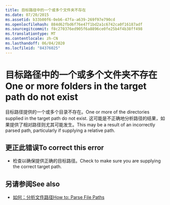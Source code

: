 ```yaml
---
title: 目标路径中的一个或多个文件夹不存在
ms.date: 07/20/2015
ms.assetid: b33b00f6-0eb6-47fa-a639-269f97e790cd
ms.openlocfilehash: 884d62fbd6f76e47f1bd2a1c6742ca0f16187adf
ms.sourcegitcommit: f8c270376ed905f6a8896ce0fe25b4f4b38ff498
ms.translationtype: MT
ms.contentlocale: zh-CN
ms.lasthandoff: 06/04/2020
ms.locfileid: "84376025"
---
```

# <a name="one-or-more-folders-in-the-target-path-do-not-exist"></a><span data-ttu-id="281d6-102">目标路径中的一个或多个文件夹不存在</span><span class="sxs-lookup"><span data-stu-id="281d6-102">One or more folders in the target path do not exist</span></span>
<span data-ttu-id="281d6-103">目标路径提供的一个或多个目录不存在。</span><span class="sxs-lookup"><span data-stu-id="281d6-103">One or more of the directories supplied in the target path do not exist.</span></span> <span data-ttu-id="281d6-104">这可能是不正确地分析路径的结果，如果提供了相对路径则尤其可能发生。</span><span class="sxs-lookup"><span data-stu-id="281d6-104">This may be a result of an incorrectly parsed path, particularly if supplying a relative path.</span></span>  
  
## <a name="to-correct-this-error"></a><span data-ttu-id="281d6-105">更正此错误</span><span class="sxs-lookup"><span data-stu-id="281d6-105">To correct this error</span></span>  
  
- <span data-ttu-id="281d6-106">检查以确保提供正确的目标路径。</span><span class="sxs-lookup"><span data-stu-id="281d6-106">Check to make sure you are supplying the correct target path.</span></span>  
  
## <a name="see-also"></a><span data-ttu-id="281d6-107">另请参阅</span><span class="sxs-lookup"><span data-stu-id="281d6-107">See also</span></span>

- [<span data-ttu-id="281d6-108">如何：分析文件路径</span><span class="sxs-lookup"><span data-stu-id="281d6-108">How to: Parse File Paths</span></span>](../developing-apps/programming/drives-directories-files/how-to-parse-file-paths.md)
